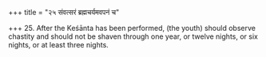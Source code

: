 +++
title = "२५ संवत्सरं ब्रह्मचर्यमवपनं च"

+++
25. After the Keśānta has been performed, (the youth) should observe chastity and should not be shaven through one year, or twelve nights, or six nights, or at least three nights.
